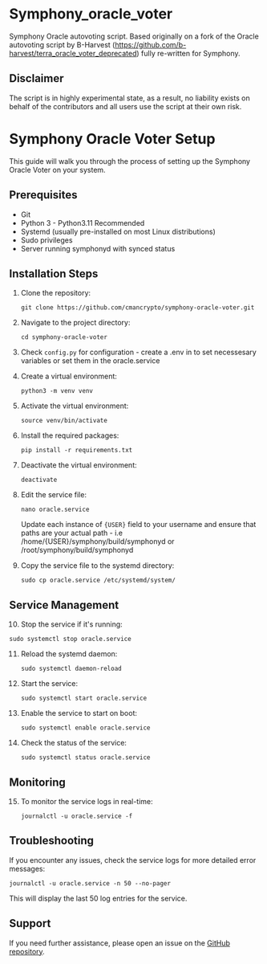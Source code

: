 # Symphony_oracle_voter
Symphony Oracle autovoting script. 
Based originally on a fork of the Oracle autovoting script by B-Harvest (https://github.com/b-harvest/terra_oracle_voter_deprecated) fully re-written for Symphony.

## Disclaimer
The script is in highly experimental state, as a result, no liability exists on behalf of the contributors and all users use the script at their own risk. 



# Symphony Oracle Voter Setup

This guide will walk you through the process of setting up the Symphony Oracle Voter on your system.

## Prerequisites

- Git
- Python 3 - Python3.11 Recommended
- Systemd (usually pre-installed on most Linux distributions)
- Sudo privileges
- Server running symphonyd with synced status 

## Installation Steps

1. Clone the repository:
   ```
   git clone https://github.com/cmancrypto/symphony-oracle-voter.git
   ```

2. Navigate to the project directory:
   ```
   cd symphony-oracle-voter
   ```
3. Check `config.py` for configuration - create a .env in to set necessesary variables or set them in the oracle.service 

4. Create a virtual environment:
   ```
   python3 -m venv venv
   ```

5. Activate the virtual environment:
   ```
   source venv/bin/activate
   ```

6. Install the required packages:
   ```
   pip install -r requirements.txt
   ```

7. Deactivate the virtual environment:
   ```
   deactivate
   ```

8. Edit the service file:
   ```
   nano oracle.service
   ```
   Update each instance of `{USER}` field to your username and ensure that paths are your actual path - i.e /home/{USER}/symphony/build/symphonyd or /root/symphony/build/symphonyd

9. Copy the service file to the systemd directory:
   ```
   sudo cp oracle.service /etc/systemd/system/
   ```

## Service Management

10. Stop the service if it's running:
   ```
   sudo systemctl stop oracle.service
   ```

11. Reload the systemd daemon:
    ```
    sudo systemctl daemon-reload
    ```

12. Start the service:
    ```
    sudo systemctl start oracle.service
    ```

13. Enable the service to start on boot:
    ```
    sudo systemctl enable oracle.service
    ```

14. Check the status of the service:
    ```
    sudo systemctl status oracle.service
    ```

## Monitoring

15. To monitor the service logs in real-time:
    ```
    journalctl -u oracle.service -f
    ```

## Troubleshooting

If you encounter any issues, check the service logs for more detailed error messages:
```
journalctl -u oracle.service -n 50 --no-pager
```

This will display the last 50 log entries for the service.

## Support

If you need further assistance, please open an issue on the [GitHub repository](https://github.com/cmancrypto/symphony-oracle-voter).




